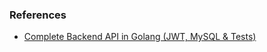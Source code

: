 ### References
- [Complete Backend API in Golang (JWT, MySQL & Tests)](https://www.youtube.com/watch?v=7VLmLOiQ3ck)
